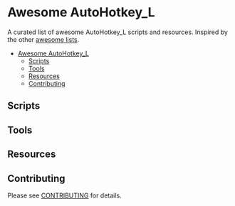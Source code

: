 # Awesome AutoHotkey_L
A curated list of awesome AutoHotkey_L scripts and resources. Inspired by the other [awesome lists](https://github.com/bayandin/awesome-awesomeness).

- [Awesome AutoHotkey_L](#awesome-rust)
  - [Scripts](#scripts)
  - [Tools](#tools)
  - [Resources](#resources)
  - [Contributing](#contributing)




## Scripts

## Tools

## Resources

## Contributing
Please see [CONTRIBUTING](/master/CONTRIBUTING.md) for details.
